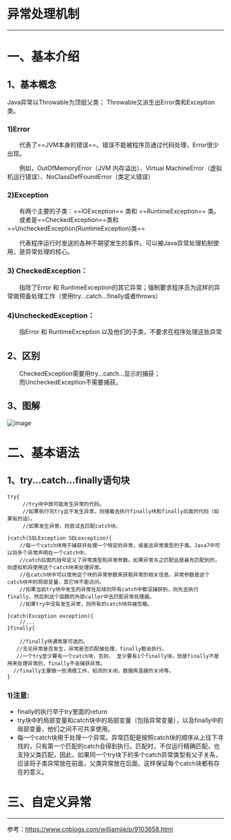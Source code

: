 
# 异常处理机制

---
# 一、基本介绍
## 1、基本概念
Java异常以Throwable为顶层父类；
Throwable又派生出Error类和Exception类。

### 1)Error
&emsp;&emsp;代表了==JVM本身的错误==。错误不能被程序员通过代码处理，Error很少出现。 <br/>

&emsp;&emsp;例如，OutOfMemoryError（JVM 内存溢出）、Virtual MachineError（虚拟机运行错误）、NoClassDefFoundError（类定义错误）

### 2)Exception
&emsp;&emsp;有两个主要的子类：==IOException== 类和 ==RuntimeException== 类。<br>
&emsp;&emsp;或者是==CheckedException==类和==UncheckedException(RuntimeException)类==<br>

&emsp;&emsp;代表程序运行时发送的各种不期望发生的事件。可以被Java异常处理机制使用，是异常处理的核心。

### 3) CheckedException：
&emsp;&emsp;指除了Error 和 RuntimeException的其它异常；强制要求程序员为这样的异常做预备处理工作（使用try...catch...finally或者throws）

### 4)UncheckedException：
&emsp;&emsp;指Error 和 RuntimeException 以及他们的子类，不要求在程序处理这些异常


## 2、区别
&emsp;&emsp;CheckedException需要用try...catch...显示的捕获；<br>
&emsp;&emsp;而UncheckedException不需要捕获。

## 3、图解
![image](https://www.runoob.com/wp-content/uploads/2013/12/12-130Q1234I6223.jpg)




# 二、基本语法

## 1、try...catch...finally语句块
```
try{
     //try块中放可能发生异常的代码。
     //如果执行完try且不发生异常，则接着去执行finally块和finally后面的代码（如果有的话）。
     //如果发生异常，则尝试去匹配catch块。

}catch(SQLException SQLexception){
    //每一个catch块用于捕获并处理一个特定的异常，或者这异常类型的子类。Java7中可以将多个异常声明在一个catch中。
    //catch后面的括号定义了异常类型和异常参数。如果异常与之匹配且是最先匹配到的，则虚拟机将使用这个catch块来处理异常。
    //在catch块中可以使用这个块的异常参数来获取异常的相关信息。异常参数是这个catch块中的局部变量，其它块不能访问。
    //如果当前try块中发生的异常在后续的所有catch中都没捕获到，则先去执行finally，然后到这个函数的外部caller中去匹配异常处理器。
    //如果try中没有发生异常，则所有的catch块将被忽略。

}catch(Exception exception){
    //...
}finally{
   
    //finally块通常是可选的。
   //无论异常是否发生，异常是否匹配被处理，finally都会执行。
   //一个try至少要有一个catch块，否则， 至少要有1个finally块。但是finally不是用来处理异常的，finally不会捕获异常。
  //finally主要做一些清理工作，如流的关闭，数据库连接的关闭等。 
}
```

### 1)注意:
- finally的执行早于try里面的return
- try块中的局部变量和catch块中的局部变量（包括异常变量），以及finally中的局部变量，他们之间不可共享使用。
- 每一个catch块用于处理一个异常。异常匹配是按照catch块的顺序从上往下寻找的，只有第一个匹配的catch会得到执行。匹配时，不仅运行精确匹配，也支持父类匹配，因此，如果同一个try块下的多个catch异常类型有父子关系，应该将子类异常放在前面，父类异常放在后面，这样保证每个catch块都有存在的意义。
 

# 三、自定义异常
 

---
参考：https://www.cnblogs.com/williamjie/p/9103658.html